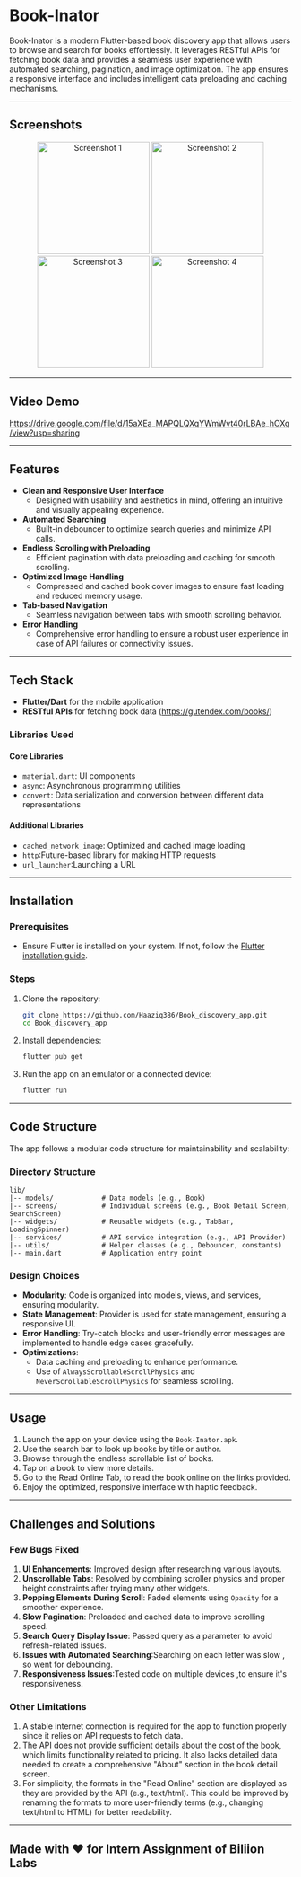 # Book-Inator

Book-Inator is a modern Flutter-based book discovery app that allows users to browse and search for books effortlessly. It leverages RESTful APIs for fetching book data and provides a seamless user experience with automated searching, pagination, and image optimization. The app ensures a responsive interface and includes intelligent data preloading and caching mechanisms.

---

## Screenshots

<p align="center">
  <img src="https://github.com/user-attachments/assets/bf672d3c-9149-4726-9d91-9c5e57179f0a" alt="Screenshot 1" width="200">
  <img src="https://github.com/user-attachments/assets/3b6617de-ce2b-4a4f-93bd-9861bea090b6" alt="Screenshot 2" width="200">
  <img src="https://github.com/user-attachments/assets/3b9ab139-898e-4c9a-87ac-fa5e952f2f4a" alt="Screenshot 3" width="200">
  <img src="https://github.com/user-attachments/assets/c770e0ed-5c88-40fe-bd2e-a72820acc825" alt="Screenshot 4" width="200">
</p>

---

## Video Demo

https://drive.google.com/file/d/15aXEa_MAPQLQXqYWmWvt40rLBAe_hOXq/view?usp=sharing

---

## Features

- **Clean and Responsive User Interface**
  - Designed with usability and aesthetics in mind, offering an intuitive and visually appealing experience.
- **Automated Searching**
  - Built-in debouncer to optimize search queries and minimize API calls.
- **Endless Scrolling with Preloading**
  - Efficient pagination with data preloading and caching for smooth scrolling.
- **Optimized Image Handling**
  - Compressed and cached book cover images to ensure fast loading and reduced memory usage.
- **Tab-based Navigation**
  - Seamless navigation between tabs with smooth scrolling behavior.
- **Error Handling**
  - Comprehensive error handling to ensure a robust user experience in case of API failures or connectivity issues.

---

## Tech Stack

- **Flutter/Dart** for the mobile application
- **RESTful APIs** for fetching book data (https://gutendex.com/books/)

### Libraries Used

#### Core Libraries
- `material.dart`: UI components
- `async`: Asynchronous programming utilities
- `convert`: Data serialization and conversion between different data representations

#### Additional Libraries
- `cached_network_image`: Optimized and cached image loading
- `http`:Future-based library for making HTTP requests
- `url_launcher`:Launching a URL
---

## Installation

### Prerequisites
- Ensure Flutter is installed on your system. If not, follow the [Flutter installation guide](https://flutter.dev/docs/get-started/install).

### Steps
1. Clone the repository:
   ```bash
   git clone https://github.com/Haaziq386/Book_discovery_app.git
   cd Book_discovery_app
   ```
2. Install dependencies:
   ```bash
   flutter pub get
   ```
3. Run the app on an emulator or a connected device:
   ```bash
   flutter run
   ```

---

## Code Structure

The app follows a modular code structure for maintainability and scalability:

### Directory Structure
```
lib/
|-- models/            # Data models (e.g., Book)
|-- screens/           # Individual screens (e.g., Book Detail Screen, SearchScreen)
|-- widgets/           # Reusable widgets (e.g., TabBar, LoadingSpinner)
|-- services/          # API service integration (e.g., API Provider)
|-- utils/             # Helper classes (e.g., Debouncer, constants)
|-- main.dart          # Application entry point
```

### Design Choices
- **Modularity**: Code is organized into models, views, and services, ensuring modularity.
- **State Management**: Provider is used for state management, ensuring a responsive UI.
- **Error Handling**: Try-catch blocks and user-friendly error messages are implemented to handle edge cases gracefully.
- **Optimizations**:
  - Data caching and preloading to enhance performance.
  - Use of `AlwaysScrollableScrollPhysics` and `NeverScrollableScrollPhysics` for seamless scrolling.

---

## Usage

1. Launch the app on your device using the `Book-Inator.apk`.
2. Use the search bar to look up books by title or author.
3. Browse through the endless scrollable list of books.
4. Tap on a book to view more details.
5. Go to the Read Online Tab, to read the book online on the links provided.
6. Enjoy the optimized, responsive interface with haptic feedback.

---

## Challenges and Solutions

### Few Bugs Fixed
1. **UI Enhancements**: Improved design after researching various layouts.
2. **Unscrollable Tabs**: Resolved by combining scroller physics and proper height constraints after trying many other widgets.
3. **Popping Elements During Scroll**: Faded elements using `Opacity` for a smoother experience.
4. **Slow Pagination**: Preloaded and cached data to improve scrolling speed.
5. **Search Query Display Issue**: Passed query as a parameter to avoid refresh-related issues.
6. **Issues with Automated Searching**:Searching on each letter was slow , so went for debouncing.
7. **Responsiveness Issues**:Tested code on multiple devices ,to ensure it's responsiveness.

### Other Limitations

1. A stable internet connection is required for the app to function properly since it relies on API requests to fetch data.
2. The API does not provide sufficient details about the cost of the book, which limits functionality related to pricing. It also lacks detailed data needed to create a comprehensive "About" section in the book detail screen.
3. For simplicity, the formats in the "Read Online" section are displayed as they are provided by the API (e.g., text/html). This could be improved by renaming the formats to more user-friendly terms (e.g., changing text/html to HTML) for better readability.
---

## Made with ❤️ for Intern Assignment of Biliion Labs
